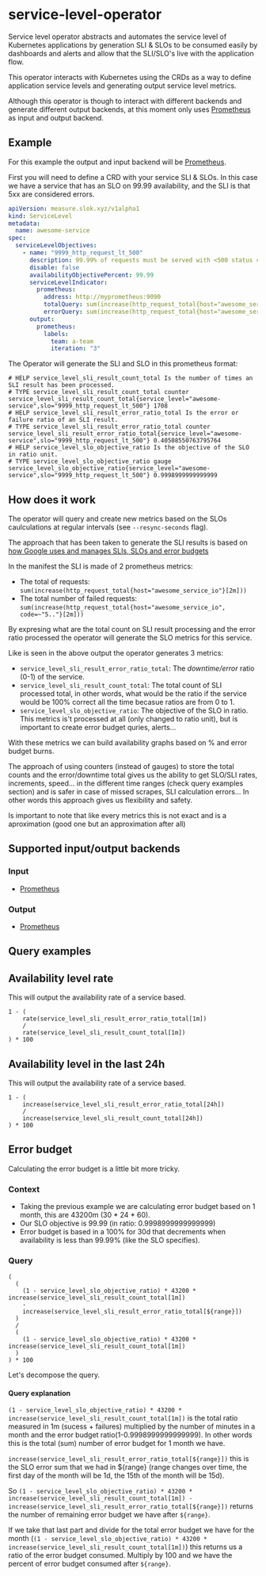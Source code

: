 # service-level-operator

Service level operator abstracts and automates the service level of Kubernetes applications by generation SLI & SLOs to be consumed easily by dashboards and alerts and allow that the SLI/SLO's live with the application flow.

This operator interacts with Kubernetes using the CRDs as a way to define application service levels and generating output service level metrics.

Although this operator is though to interact with different backends and generate different output backends, at this moment only uses [Prometheus] as input and output backend.

## Example

For this example the output and input backend will be [Prometheus].

First you will need to define a CRD with your service SLI & SLOs. In this case we have a service that has an SLO on 99.99 availability, and the SLI is that 5xx are considered errors.

```yaml
apiVersion: measure.slok.xyz/v1alpha1
kind: ServiceLevel
metadata:
  name: awesome-service
spec:
  serviceLevelObjectives:
    - name: "9999_http_request_lt_500"
      description: 99.99% of requests must be served with <500 status code.
      disable: false
      availabilityObjectivePercent: 99.99
      serviceLevelIndicator:
        prometheus:
          address: http://myprometheus:9090
          totalQuery: sum(increase(http_request_total{host="awesome_service_io"}[2m]))
          errorQuery: sum(increase(http_request_total{host="awesome_service_io", code=~"5.."}[2m]))
      output:
        prometheus:
          labels:
            team: a-team
            iteration: "3"
```

The Operator will generate the SLI and SLO in this prometheus format:

```text
# HELP service_level_sli_result_count_total Is the number of times an SLI result has been processed.
# TYPE service_level_sli_result_count_total counter
service_level_sli_result_count_total{service_level="awesome-service",slo="9999_http_request_lt_500"} 1708
# HELP service_level_sli_result_error_ratio_total Is the error or failure ratio of an SLI result.
# TYPE service_level_sli_result_error_ratio_total counter
service_level_sli_result_error_ratio_total{service_level="awesome-service",slo="9999_http_request_lt_500"} 0.40508550763795764
# HELP service_level_slo_objective_ratio Is the objective of the SLO in ratio unit.
# TYPE service_level_slo_objective_ratio gauge
service_level_slo_objective_ratio{service_level="awesome-service",slo="9999_http_request_lt_500"} 0.9998999999999999
```

## How does it work

The operator will query and create new metrics based on the SLOs caulculations at regular intervals (see `--resync-seconds` flag).

The approach that has been taken to generate the SLI results is based on [how Google uses and manages SLIs, SLOs and error budgets][sre-book-slo]

In the manifest the SLI is made of 2 prometheus metrics:

- The total of requests: `sum(increase(http_request_total{host="awesome_service_io"}[2m]))`
- The total number of failed requests: `sum(increase(http_request_total{host="awesome_service_io", code=~"5.."}[2m]))`

By expresing what are the total count on SLI result processing and the error ratio processed the operator will generate the SLO metrics for this service.

Like is seen in the above output the operator generates 3 metrics:

- `service_level_sli_result_error_ratio_total`: The _downtime/error_ ratio (0-1) of the service.
- `service_level_sli_result_count_total`: The total count of SLI processed total, in other words, what would be the ratio if the service would be 100% correct all the time becasue ratios are from 0 to 1.
- `service_level_slo_objective_ratio`: The objective of the SLO in ratio. This metrics is't processed at all (only changed to ratio unit), but is important to create error budget quries, alerts...

With these metrics we can build availability graphs based on % and error budget burns.

The approach of using counters (instead of gauges) to store the total counts and the error/downtime total gives us the ability to get SLO/SLI rates, increments, speed... in the different time ranges (check query examples section) and is safer in case of missed scrapes, SLI calculation errors... In other words this approach gives us flexibility and safety.

Is important to note that like every metrics this is not exact and is a aproximation (good one but an approximation after all)

## Supported input/output backends

### Input

- [Prometheus]

### Output

- [Prometheus]

## Query examples

## Availability level rate

This will output the availability rate of a service based.

```text
1 - (
    rate(service_level_sli_result_error_ratio_total[1m])
    /
    rate(service_level_sli_result_count_total[1m])
) * 100
```

## Availability level in the last 24h

This will output the availability rate of a service based.

```text
1 - (
    increase(service_level_sli_result_error_ratio_total[24h])
    /
    increase(service_level_sli_result_count_total[24h])
) * 100
```

## Error budget

Calculating the error budget is a little bit more tricky.

### Context

- Taking the previous example we are calculating error budget based on 1 month, this are 43200m (30 \* 24 \* 60).
- Our SLO objective is 99.99 (in ratio: 0.9998999999999999)
- Error budget is based in a 100% for 30d that decrements when availability is less than 99.99% (like the SLO specifies).

### Query

```text
(
  (
    (1 - service_level_slo_objective_ratio) * 43200 * increase(service_level_sli_result_count_total[1m])
    -
    increase(service_level_sli_result_error_ratio_total[${range}])
  )
  /
  (
    (1 - service_level_slo_objective_ratio) * 43200 * increase(service_level_sli_result_count_total[1m])
  )
) * 100
```

Let's decompose the query.

#### Query explanation

`(1 - service_level_slo_objective_ratio) * 43200 * increase(service_level_sli_result_count_total[1m])` is the total ratio measured in 1m (sucess + failures) multiplied by the number of minutes in a month and the error budget ratio(1-0.9998999999999999). In other words this is the total (sum) number of error budget for 1 month we have.

`increase(service_level_sli_result_error_ratio_total[${range}])` this is the SLO error sum that we had in ${range} (range changes over time, the first day of the month will be 1d, the 15th of the month will be 15d).

So `(1 - service_level_slo_objective_ratio) * 43200 * increase(service_level_sli_result_count_total[1m]) - increase(service_level_sli_result_error_ratio_total[${range}])` returns the number of remaining error budget we have after `${range}`.

If we take that last part and divide for the total error budget we have for the month (`(1 - service_level_slo_objective_ratio) * 43200 * increase(service_level_sli_result_count_total[1m])`) this returns us a ratio of the error budget consumed. Multiply by 100 and we have the percent of error budget consumed after `${range}`.

[sre-book-slo]: https://landing.google.com/sre/book/chapters/service-level-objectives.html
[prometheus]: https://prometheus.io/
